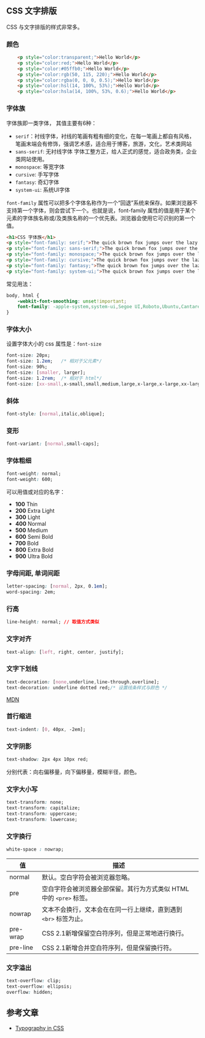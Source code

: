 ## CSS 文字排版

CSS 与文字排版的样式非常多。

### 颜色

```html
    <p style="color:transparent;">Hello World</p>
    <p style="color:red;">Hello World</p>
    <p style="color:#05ffb0;">Hello World</p>
    <p style="color:rgb(50, 115, 220);">Hello World</p>
    <p style="color:rgba(0, 0, 0, 0.5);">Hello World</p>
    <p style="color:hsl(14, 100%, 53%);">Hello World</p>
    <p style="color:hsla(14, 100%, 53%, 0.6);">Hello World</p>
```

### 字体族

字体族即一类字体， 其值主要有6种：

- `serif`：衬线字体，衬线的笔画有粗有细的变化，在每一笔画上都自有风格，笔画末端会有修饰，强调艺术感，适合用于博客，旅游，文化，艺术类网站
- `sans-serif`: 无衬线字体 字体工整方正，给人正式的感觉，适合政务类，企业类网站使用。
- `monospace`: 等宽字体
- `cursive`: 手写字体
- `fantasy`: 奇幻字体
- `system-ui`: 系统UI字体

`font-family` 属性可以把多个字体名称作为一个“回退”系统来保存。如果浏览器不支持第一个字体，则会尝试下一个。也就是说，font-family 属性的值是用于某个元素的字体族名称或/及类族名称的一个优先表。浏览器会使用它可识别的第一个值。

```html
<h1>CSS 字体族</h1>
<p style="font-family: serif;">The quick brown fox jumps over the lazy dog. 前端靓仔 1234567890.</p>
<p style="font-family: sans-serif;">The quick brown fox jumps over the lazy dog. 前端靓仔 1234567890.</p>
<p style="font-family: monospace;">The quick brown fox jumps over the lazy dog. 前端靓仔 1234567890.</p>
<p style="font-family: cursive;">The quick brown fox jumps over the lazy dog. 前端靓仔 1234567890.</p>
<p style="font-family: fantasy;">The quick brown fox jumps over the lazy dog. 前端靓仔 1234567890.</p>
<p style="font-family: system-ui;">The quick brown fox jumps over the lazy dog. 前端靓仔 1234567890.</p>
```

常见用法：

```css
body, html {
    -webkit-font-smoothing: unset!important;
    font-family: -apple-system,system-ui,Segoe UI,Roboto,Ubuntu,Cantarell,Noto Sans,sans-serif,BlinkMacSystemFont,Helvetica Neue,PingFang SC,Hiragino Sans GB,Microsoft YaHei,Arial!important;
}
```

### 字体大小

 设置字体大小的 css 属性是：`font-size`

```css
font-size: 20px;
font-size: 1.2em;   /* 相对于父元素*/
font-size: 90%;
font-size: [smaller, larger];
font-size: 1.2rem;  /* 相对于 html*/
font-size: [xx-small,x-small,small,medium,large,x-large,x-large,xx-large];
```

### 斜体

```css
font-style: [normal,italic,oblique];
```

### 变形

```css
font-variant: [normal,small-caps];
```

### 字体粗细

```css
font-weight: normal;
font-weight: 600;
```
可以用值或对应的名字：
- **100** Thin
- **200** Extra Light
- **300** Light
- **400** Normal
- **500** Medium
- **600** Semi Bold
- **700** Bold
- **800** Extra Bold
- **900** Ultra Bold

### 字母间距, 单词间距

```css
letter-spacing: [normal, 2px, 0.1em];
word-spacing: 2em;
```

### 行高

```css
line-height: normal; // 取值方式类似
```

### 文字对齐

```css
text-align: [left, right, center, justify];
```

### 文字下划线

```css
text-decoration: [none,underline,line-through,overline];
text-decoration: underline dotted red;/* 设置线条样式与颜色 */
```

[MDN](https://developer.mozilla.org/en-US/docs/Web/CSS/text-decoration)

### 首行缩进

```css
text-indent: [0, 40px, -2em];
```

### 文字阴影

```css
text-shadow: 2px 4px 10px red;
```

分别代表：向右偏移量，向下偏移量，模糊半径，颜色。

### 文字大小写

```css
text-transform: none;
text-transform: capitalize;
text-transform: uppercase;
text-transform: lowercase;
```

### 文字换行

```css
white-space : nowrap;
```

| 值       | 描述                                                         |
| -------- | ------------------------------------------------------------ |
| normal   | 默认。空白字符会被浏览器忽略。                               |
| pre      | 空白字符会被浏览器全部保留。其行为方式类似 HTML 中的 `<pre>` 标签。 |
| nowrap   | 文本不会换行，文本会在在同一行上继续，直到遇到 `<br>` 标签为止。 |
| pre-wrap | CSS 2.1新增保留空白符序列，但是正常地进行换行。              |
| pre-line | CSS 2.1新增合并空白符序列，但是保留换行符。                  |

### 文字溢出

```css
text-overflow: clip;
text-overflow: ellipsis;
overflow: hidden;
```

## 参考文章

- [Typography in CSS](https://cssreference.io/typography)

